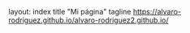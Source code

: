layout: index
title "Mi página"
tagline https://alvaro-rodriguez.github.io/alvaro-rodriguez2.github.io/	
	
